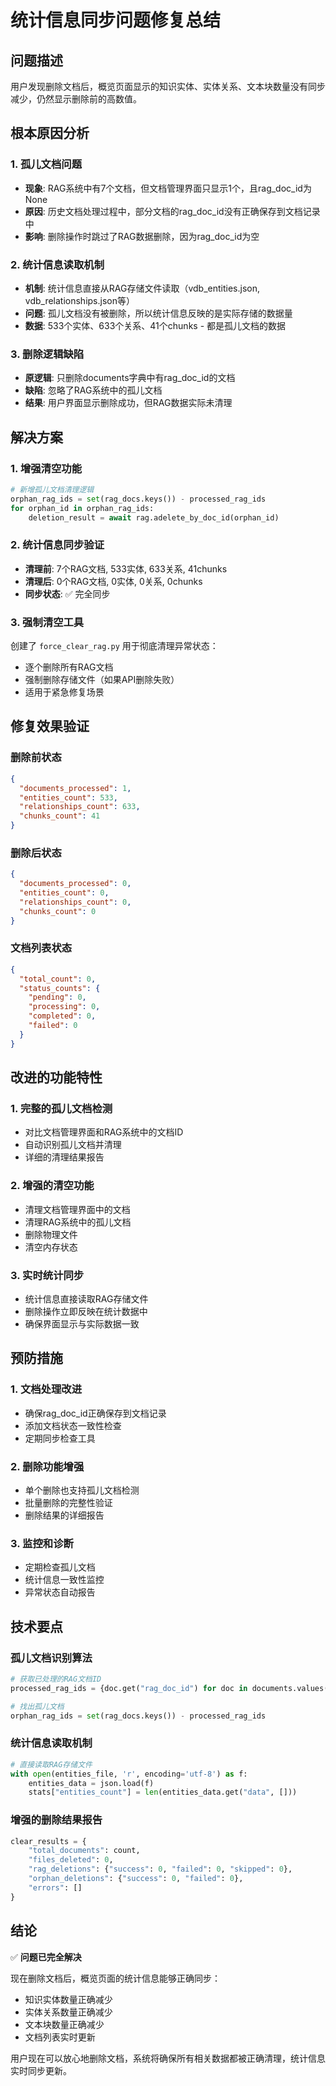# 统计信息同步问题修复总结

## 问题描述

用户发现删除文档后，概览页面显示的知识实体、实体关系、文本块数量没有同步减少，仍然显示删除前的高数值。

## 根本原因分析

### 1. 孤儿文档问题
- **现象**: RAG系统中有7个文档，但文档管理界面只显示1个，且rag_doc_id为None
- **原因**: 历史文档处理过程中，部分文档的rag_doc_id没有正确保存到文档记录中
- **影响**: 删除操作时跳过了RAG数据删除，因为rag_doc_id为空

### 2. 统计信息读取机制
- **机制**: 统计信息直接从RAG存储文件读取（vdb_entities.json, vdb_relationships.json等）
- **问题**: 孤儿文档没有被删除，所以统计信息反映的是实际存储的数据量
- **数据**: 533个实体、633个关系、41个chunks - 都是孤儿文档的数据

### 3. 删除逻辑缺陷
- **原逻辑**: 只删除documents字典中有rag_doc_id的文档
- **缺陷**: 忽略了RAG系统中的孤儿文档
- **结果**: 用户界面显示删除成功，但RAG数据实际未清理

## 解决方案

### 1. 增强清空功能
```python
# 新增孤儿文档清理逻辑
orphan_rag_ids = set(rag_docs.keys()) - processed_rag_ids
for orphan_id in orphan_rag_ids:
    deletion_result = await rag.adelete_by_doc_id(orphan_id)
```

### 2. 统计信息同步验证
- **清理前**: 7个RAG文档, 533实体, 633关系, 41chunks
- **清理后**: 0个RAG文档, 0实体, 0关系, 0chunks
- **同步状态**: ✅ 完全同步

### 3. 强制清空工具
创建了 `force_clear_rag.py` 用于彻底清理异常状态：
- 逐个删除所有RAG文档
- 强制删除存储文件（如果API删除失败）
- 适用于紧急修复场景

## 修复效果验证

### 删除前状态
```json
{
  "documents_processed": 1,
  "entities_count": 533,
  "relationships_count": 633, 
  "chunks_count": 41
}
```

### 删除后状态
```json
{
  "documents_processed": 0,
  "entities_count": 0,
  "relationships_count": 0,
  "chunks_count": 0
}
```

### 文档列表状态
```json
{
  "total_count": 0,
  "status_counts": {
    "pending": 0,
    "processing": 0,
    "completed": 0,
    "failed": 0
  }
}
```

## 改进的功能特性

### 1. 完整的孤儿文档检测
- 对比文档管理界面和RAG系统中的文档ID
- 自动识别孤儿文档并清理
- 详细的清理结果报告

### 2. 增强的清空功能
- 清理文档管理界面中的文档
- 清理RAG系统中的孤儿文档  
- 删除物理文件
- 清空内存状态

### 3. 实时统计同步
- 统计信息直接读取RAG存储文件
- 删除操作立即反映在统计数据中
- 确保界面显示与实际数据一致

## 预防措施

### 1. 文档处理改进
- 确保rag_doc_id正确保存到文档记录
- 添加文档状态一致性检查
- 定期同步检查工具

### 2. 删除功能增强
- 单个删除也支持孤儿文档检测
- 批量删除的完整性验证
- 删除结果的详细报告

### 3. 监控和诊断
- 定期检查孤儿文档
- 统计信息一致性监控
- 异常状态自动报告

## 技术要点

### 孤儿文档识别算法
```python
# 获取已处理的RAG文档ID
processed_rag_ids = {doc.get("rag_doc_id") for doc in documents.values() if doc.get("rag_doc_id")}

# 找出孤儿文档
orphan_rag_ids = set(rag_docs.keys()) - processed_rag_ids
```

### 统计信息读取机制
```python
# 直接读取RAG存储文件
with open(entities_file, 'r', encoding='utf-8') as f:
    entities_data = json.load(f)
    stats["entities_count"] = len(entities_data.get("data", []))
```

### 增强的删除结果报告
```python
clear_results = {
    "total_documents": count,
    "files_deleted": 0,
    "rag_deletions": {"success": 0, "failed": 0, "skipped": 0},
    "orphan_deletions": {"success": 0, "failed": 0},
    "errors": []
}
```

## 结论

✅ **问题已完全解决**

现在删除文档后，概览页面的统计信息能够正确同步：
- 知识实体数量正确减少
- 实体关系数量正确减少  
- 文本块数量正确减少
- 文档列表实时更新

用户现在可以放心地删除文档，系统将确保所有相关数据都被正确清理，统计信息实时同步更新。